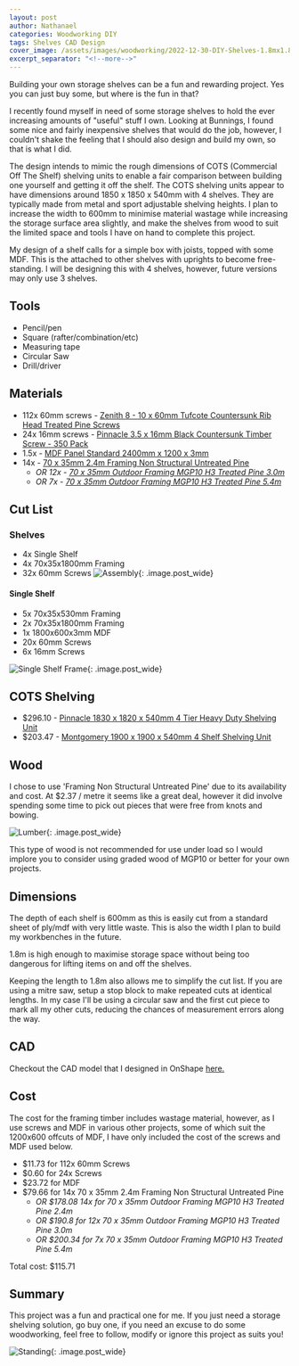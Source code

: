 ```yaml
---
layout: post
author: Nathanael
categories: Woodworking DIY
tags: Shelves CAD Design
cover_image: /assets/images/woodworking/2022-12-30-DIY-Shelves-1.8mx1.8mx0.6m/DIY-Shelves-1.8mx1.8mx0.6m-CAD.png
excerpt_separator: "<!--more-->"
---
```

Building your own storage shelves can be a fun and rewarding project. Yes you can just buy some, but where is the fun in that?
<!--more-->

I recently found myself in need of some storage shelves to hold the ever increasing amounts of "useful" stuff I own. Looking at Bunnings, I found some nice and fairly inexpensive shelves that would do the job, however, I couldn't shake the feeling that I should also design and build my own, so that is what I did.

The design intends to mimic the rough dimensions of COTS (Commercial Off The Shelf) shelving units to enable a fair comparison between building one yourself and getting it off the shelf. The COTS shelving units appear to have dimensions around 1850 x 1850 x 540mm with 4 shelves. They are typically made from metal and sport adjustable shelving heights. I plan to increase the width to 600mm to minimise material wastage while increasing the storage surface area slightly, and make the shelves from wood to suit the limited space and tools I have on hand to complete this project.

My design of a shelf calls for a simple box with joists, topped with some MDF. This is the attached to other shelves with uprights to become free-standing. I will be designing this with 4 shelves, however, future versions may only use 3 shelves.

## Tools

- Pencil/pen
- Square (rafter/combination/etc)
- Measuring tape
- Circular Saw
- Drill/driver

## Materials

- 112x 60mm screws - [Zenith 8 - 10 x 60mm Tufcote Countersunk Rib Head Treated Pine Screws](https://www.bunnings.com.au/zenith-8-10-x-60mm-tufcote-countersunk-rib-head-treated-pine-screws-500-pack_p2410196)
- 24x 16mm screws - [Pinnacle 3.5 x 16mm Black Countersunk Timber Screw - 350 Pack](https://www.bunnings.com.au/pinnacle-3-5-x-16mm-black-countersunk-timber-screw-350-pack_p0201371)
- 1.5x - [MDF Panel Standard 2400mm x 1200 x 3mm](https://www.bunnings.com.au/mdf-panel-standard-2400mm-x-1200-x-3mm_p0590021)
- 14x - [70 x 35mm 2.4m Framing Non Structural Untreated Pine](https://www.bunnings.com.au/70-x-35mm-2-4m-framing-non-structural-untreated-pine_p8032378)
  - *OR 12x - [70 x 35mm Outdoor Framing MGP10 H3 Treated Pine 3.0m](https://www.bunnings.com.au/70-x-35mm-outdoor-framing-mgp10-h3-treated-pine-3-0m_p8032105)*
  - *OR 7x - [70 x 35mm Outdoor Framing MGP10 H3 Treated Pine 5.4m](https://www.bunnings.com.au/70-x-35mm-outdoor-framing-mgp10-h3-treated-pine-5-4m_p8032113)*

## Cut List

### Shelves

- 4x Single Shelf
- 4x 70x35x1800mm Framing
- 32x 60mm Screws
![Assembly](/assets/images/woodworking/2022-12-30-DIY-Shelves-1.8mx1.8mx0.6m/assembly.jpg){: .image.post_wide}

#### Single Shelf

- 5x 70x35x530mm Framing
- 2x 70x35x1800mm Framing
- 1x 1800x600x3mm MDF
- 20x 60mm Screws
- 6x 16mm Screws

<!-- ![Single Shelf](/assets/images/woodworking/2022-12-30-DIY-Shelves-1.8mx1.8mx0.6m/shelf.png){: .image.post_wide} -->
![Single Shelf Frame](/assets/images/woodworking/2022-12-30-DIY-Shelves-1.8mx1.8mx0.6m/shelf_frame.jpg){: .image.post_wide}

## COTS Shelving

- $296.10 - [Pinnacle 1830 x 1820 x 540mm 4 Tier Heavy Duty Shelving Unit](https://www.bunnings.com.au/pinnacle-1830-x-1820-x-540mm-4-tier-heavy-duty-shelving-unit_p2582967)
- $203.47 - [Montgomery 1900 x 1900 x 540mm 4 Shelf Shelving Unit](https://www.bunnings.com.au/montgomery-1900-x-1900-x-540mm-4-shelf-shelving-unit_p0239829)

## Wood

I chose to use 'Framing Non Structural Untreated Pine' due to its availability and cost. At $2.37 / metre it seems like a great deal, however it did involve spending some time to pick out pieces that were free from knots and bowing.

![Lumber](/assets/images/woodworking/2022-12-30-DIY-Shelves-1.8mx1.8mx0.6m/lumber.jpg){: .image.post_wide}

This type of wood is not recommended for use under load so I would implore you to consider using graded wood of MGP10 or better for your own projects.

## Dimensions

The depth of each shelf is 600mm as this is easily cut from a standard sheet of ply/mdf with very little waste. This is also the width I plan to build my workbenches in the future.

1.8m is high enough to maximise storage space without being too dangerous for lifting items on and off the shelves.

Keeping the length to 1.8m also allows me to simplify the cut list. If you are using a mitre saw, setup a stop block to make repeated cuts at identical lengths. In my case I'll be using a circular saw and the first cut piece to mark all my other cuts, reducing the chances of measurement errors along the way.

## CAD

Checkout the CAD model that I designed in OnShape [here.](https://cad.onshape.com/documents/3218dad7da75d6c5908cce0a/w/33f672faa8972571ea5d0aad/e/20bc264bf0502361b7d56d5c?renderMode=0&uiState=63aaca03f13eed36bc09d91a)

## Cost

The cost for the framing timber includes wastage material, however, as I use screws and MDF in various other projects, some of which suit the 1200x600 offcuts of MDF, I have only included the cost of the screws and MDF used below.

- $11.73 for 112x 60mm Screws
- $0.60 for 24x Screws
- $23.72 for MDF
- $79.66 for 14x 70 x 35mm 2.4m Framing Non Structural Untreated Pine
  - *OR $178.08 14x for 70 x 35mm Outdoor Framing MGP10 H3 Treated Pine 2.4m*
  - *OR $190.8 for 12x 70 x 35mm Outdoor Framing MGP10 H3 Treated Pine 3.0m*
  - *OR $200.34 for 7x 70 x 35mm Outdoor Framing MGP10 H3 Treated Pine 5.4m*

Total cost: $115.71

## Summary

This project was a fun and practical one for me. If you just need a storage shelving solution, go buy one, if you need an excuse to do some woodworking, feel free to follow, modify or ignore this project as suits you!

![Standing](/assets/images/woodworking/2022-12-30-DIY-Shelves-1.8mx1.8mx0.6m/standing.jpg){: .image.post_wide}
